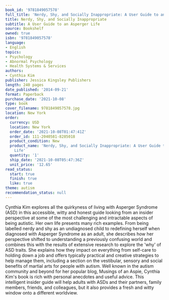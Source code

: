 ```yaml
---
book_id: '9781849057578'
full_title: 'Nerdy, Shy, and Socially Inappropriate: A User Guide to an Asperger Life'
title: Nerdy, Shy, and Socially Inappropriate
subtitle: A User Guide to an Asperger Life
source: Bookshelf
owned: true
isbn: '9781849057578'
language:
- English
topics:
- Psychology
- Abnormal Psychology
- Health Systems & Services
authors:
- Cynthia Kim
publisher: Jessica Kingsley Publishers
length: 240 pages
date_published: '2014-09-21'
format: Paperback
purchase_date: '2021-10-08'
type: book
cover_filename: 9781849057578.jpg
location: New York
order:
  currency: USD
  location: New York
  order_date: '2021-10-08T01:47:41Z'
  order_id: 111-2040581-8285018
  product_condition: New
  product_name: 'Nerdy, Shy, and Socially Inappropriate: A User Guide to an Asperger
    Life'
  quantity: '1'
  ship_date: '2021-10-08T05:47:36Z'
  unit_price: '12.65'
read_status:
  start: true
  finish: true
  like: true
theme: autism
recommendation_status: null
---
```

Cynthia Kim explores all the quirkyness of living with Asperger Syndrome (ASD) in this accessible, witty and honest guide looking from an insider perspective at some of the most challenging and intractable aspects of being autistic. Her own life presents many rich examples. From being labelled nerdy and shy as an undiagnosed child to redefining herself when diagnosed with Asperger Syndrome as an adult, she describes how her perspective shifted to understanding a previously confusing world and combines this with the results of extensive research to explore the 'why' of ASD traits. She explains how they impact on everything from self-care to holding down a job and offers typically practical and creative strategies to help manage them, including a section on the vestibular, sensory and social benefits of martial arts for people with autism.
Well known in the autism community and beyond for her popular blog, Musings of an Aspie, Cynthia Kim's book is rich with personal anecdotes and useful advice. This intelligent insider guide will help adults with ASDs and their partners, family members, friends, and colleagues, but it also provides a fresh and witty window onto a different worldview.


